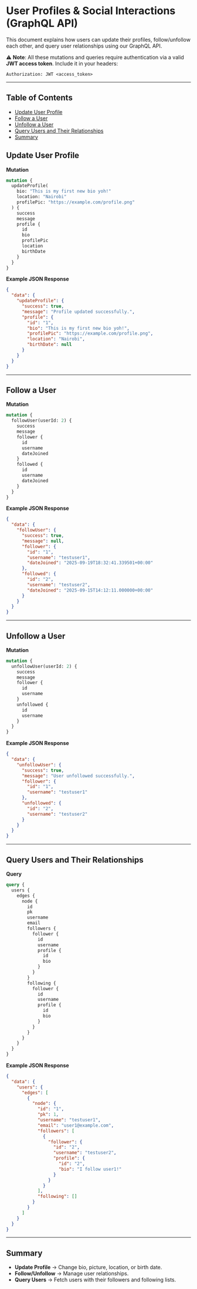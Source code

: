 # User Profiles & Social Interactions (GraphQL API)

This document explains how users can update their profiles, follow/unfollow each other, and query user relationships using our GraphQL API.  

⚠️ **Note**: All these mutations and queries require authentication via a valid **JWT access token**. Include it in your headers:  

```
Authorization: JWT <access_token>
```

---

## Table of Contents

- [Update User Profile](#update-user-profile)
- [Follow a User](#follow-a-user)
- [Unfollow a User](#unfollow-a-user)
- [Query Users and Their Relationships](#query-users-and-their-relationships)
- [Summary](#summary)

## Update User Profile

**Mutation**

```graphql
mutation {
  updateProfile(
    bio: "This is my first new bio yoh!"
    location: "Nairobi"
    profilePic: "https://example.com/profile.png"
  ) {
    success
    message
    profile {
      id
      bio
      profilePic
      location
      birthDate
    }
  }
}
```

**Example JSON Response**

```json
{
  "data": {
    "updateProfile": {
      "success": true,
      "message": "Profile updated successfully.",
      "profile": {
        "id": "1",
        "bio": "This is my first new bio yoh!",
        "profilePic": "https://example.com/profile.png",
        "location": "Nairobi",
        "birthDate": null
      }
    }
  }
}
```

---

## Follow a User

**Mutation**

```graphql
mutation {
  followUser(userId: 2) {
    success
    message
    follower {
      id
      username
      dateJoined
    }
    followed {
      id
      username
      dateJoined
    }
  }
}
```

**Example JSON Response**

```json
{
  "data": {
    "followUser": {
      "success": true,
      "message": null,
      "follower": {
        "id": "1",
        "username": "testuser1",
        "dateJoined": "2025-09-19T18:32:41.339501+00:00"
      },
      "followed": {
        "id": "2",
        "username": "testuser2",
        "dateJoined": "2025-09-15T14:12:11.000000+00:00"
      }
    }
  }
}
```

---

## Unfollow a User

**Mutation**

```graphql
mutation {
  unfollowUser(userId: 2) {
    success
    message
    follower {
      id
      username
    }
    unfollowed {
      id
      username
    }
  }
}
```

**Example JSON Response**

```json
{
  "data": {
    "unfollowUser": {
      "success": true,
      "message": "User unfollowed successfully.",
      "follower": {
        "id": "1",
        "username": "testuser1"
      },
      "unfollowed": {
        "id": "2",
        "username": "testuser2"
      }
    }
  }
}
```

---

## Query Users and Their Relationships

**Query**

```graphql
query {
  users {
    edges {
      node {
        id
        pk
        username
        email
        followers {
          follower {
            id
            username
            profile {
              id
              bio
            }
          }
        }
        following {
          follower {
            id
            username
            profile {
              id
              bio
            }
          }
        }
      }
    }
  }
}
```

**Example JSON Response**

```json
{
  "data": {
    "users": {
      "edges": [
        {
          "node": {
            "id": "1",
            "pk": 1,
            "username": "testuser1",
            "email": "user1@example.com",
            "followers": [
              {
                "follower": {
                  "id": "2",
                  "username": "testuser2",
                  "profile": {
                    "id": "2",
                    "bio": "I follow user1!"
                  }
                }
              }
            ],
            "following": []
          }
        }
      ]
    }
  }
}
```

---

## Summary

- **Update Profile** → Change bio, picture, location, or birth date.  
- **Follow/Unfollow** → Manage user relationships.  
- **Query Users** → Fetch users with their followers and following lists.  